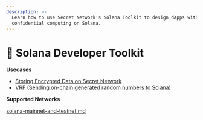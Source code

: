 ```yaml
---
description: >-
  Learn how to use Secret Network's Solana Toolkit to design dApps with
  confidential computing on Solana.
---
```


# 🙌 Solana Developer Toolkit

**Usecases**

* [Storing Encrypted Data on Secret Network ](https://docs.scrt.network/secret-network-documentation/confidential-computing-layer/solana-developer-toolkit/usecases/storing-encrypted-data-on-secret-network)
* [VRF (Sending on-chain generated random numbers to Solana)](https://docs.scrt.network/secret-network-documentation/confidential-computing-layer/solana-developer-toolkit/usecases/vrf/using-encrypted-payloads-for-vrf)

**Supported Networks**

[solana-mainnet-and-testnet.md](program-ids/solana-mainnet-and-testnet.md "mention")

